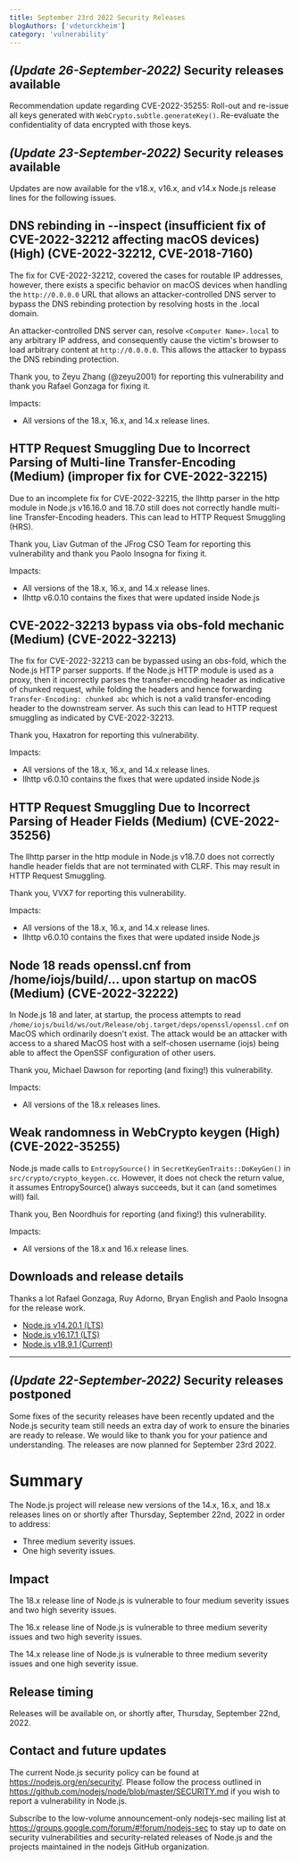 ```yaml
---
title: September 23rd 2022 Security Releases
blogAuthors: ['vdeturckheim']
category: 'vulnerability'
---
```


## _(Update 26-September-2022)_ Security releases available

Recommendation update regarding CVE-2022-35255: Roll-out and re-issue all keys generated with `WebCrypto.subtle.generateKey()`.
Re-evaluate the confidentiality of data encrypted with those keys.

## _(Update 23-September-2022)_ Security releases available

Updates are now available for the v18.x, v16.x, and v14.x Node.js release lines for the
following issues.

## DNS rebinding in --inspect (insufficient fix of CVE-2022-32212 affecting macOS devices) (High) (CVE-2022-32212, CVE-2018-7160)

The fix for CVE-2022-32212, covered the cases for routable IP addresses, however, there exists a specific
behavior on macOS devices when handling the `http://0.0.0.0` URL that allows an attacker-controlled DNS server to
bypass the DNS rebinding protection by resolving hosts in the .local domain.

An attacker-controlled DNS server can, resolve `<Computer Name>.local` to any arbitrary IP address, and consequently
cause the victim's browser to load arbitrary content at `http://0.0.0.0`.
This allows the attacker to bypass the DNS rebinding protection.

Thank you, to Zeyu Zhang (@zeyu2001) for reporting this vulnerability and thank you Rafael Gonzaga for fixing it.

Impacts:

* All versions of the 18.x, 16.x, and 14.x release lines.

## HTTP Request Smuggling Due to Incorrect Parsing of Multi-line Transfer-Encoding (Medium) (improper fix for CVE-2022-32215)

Due to an incomplete fix for CVE-2022-32215, the llhttp parser in the http module in Node.js v16.16.0 and 18.7.0 still
does not correctly handle multi-line Transfer-Encoding headers. This can lead to HTTP Request Smuggling (HRS).

Thank you, Liav Gutman of the JFrog CSO Team for reporting this vulnerability and thank you Paolo Insogna for fixing it.

Impacts:

* All versions of the 18.x, 16.x, and 14.x release lines.
* llhttp v6.0.10 contains the fixes that were updated inside Node.js

## CVE-2022-32213 bypass via obs-fold mechanic (Medium) (CVE-2022-32213)

The fix for CVE-2022-32213 can be bypassed using an obs-fold, which the Node.js HTTP parser supports.
If the Node.js HTTP module is used as a proxy, then it incorrectly parses the transfer-encoding header as indicative of
chunked request, while folding the headers and hence forwarding `Transfer-Encoding: chunked abc` which is not a valid
transfer-encoding header to the downstream server. As such this can lead to HTTP request smuggling as indicated by
CVE-2022-32213.

Thank you, Haxatron for reporting this vulnerability.

Impacts:

* All versions of the 18.x, 16.x, and 14.x release lines.
* llhttp v6.0.10 contains the fixes that were updated inside Node.js

## HTTP Request Smuggling Due to Incorrect Parsing of Header Fields (Medium) (CVE-2022-35256)

The llhttp parser in the http module in Node.js v18.7.0 does not correctly handle header fields that are not terminated
with CLRF. This may result in HTTP Request Smuggling.

Thank you, VVX7 for reporting this vulnerability.

Impacts:

* All versions of the 18.x, 16.x, and 14.x release lines.
* llhttp v6.0.10 contains the fixes that were updated inside Node.js

## Node 18 reads openssl.cnf from /home/iojs/build/... upon startup on macOS (Medium) (CVE-2022-32222)

In Node.js 18 and later, at startup, the process attempts to read
`/home/iojs/build/ws/out/Release/obj.target/deps/openssl/openssl.cnf` on MacOS which ordinarily doesn't exist.
The attack would be an attacker with access to a shared MacOS host with a self-chosen username (iojs) being able to
affect the OpenSSF configuration of other users.

Thank you, Michael Dawson for reporting (and fixing!) this vulnerability.

Impacts:

* All versions of the 18.x releases lines.

## Weak randomness in WebCrypto keygen (High) (CVE-2022-35255)

Node.js made calls to `EntropySource()` in `SecretKeyGenTraits::DoKeyGen()` in `src/crypto/crypto_keygen.cc`.
However, it does not check the return value, it assumes EntropySource() always succeeds, but it can (and sometimes will) fail.

Thank you, Ben Noordhuis for reporting (and fixing!) this vulnerability.

Impacts:

* All versions of the 18.x and 16.x release lines.

## Downloads and release details

Thanks a lot Rafael Gonzaga, Ruy Adorno, Bryan English and Paolo Insogna for the release work.

* [Node.js v14.20.1 (LTS)](https://nodejs.org/en/blog/release/v14.20.1/)
* [Node.js v16.17.1 (LTS)](https://nodejs.org/en/blog/release/v16.17.1/)
* [Node.js v18.9.1 (Current)](https://nodejs.org/en/blog/release/v18.9.1/)

---

## _(Update 22-September-2022)_ Security releases postponed

Some fixes of the security releases have been recently updated and the Node.js security team still needs an extra day of work to ensure the binaries are ready to release.
We would like to thank you for your patience and understanding.
The releases are now planned for September 23rd 2022.

# Summary

The Node.js project will release new versions of the 14.x, 16.x, and 18.x
releases lines on or shortly after Thursday, September 22nd, 2022 in order to address:

* Three medium severity issues.
* One high severity issues.

## Impact

The 18.x release line of Node.js is vulnerable to four medium severity issues and two high severity issues.

The 16.x release line of Node.js is vulnerable to three medium severity issues and two high severity issues.

The 14.x release line of Node.js is vulnerable to three medium severity issues and one high severity issue.

## Release timing

Releases will be available on, or shortly after, Thursday, September 22nd, 2022.

## Contact and future updates

The current Node.js security policy can be found at https://nodejs.org/en/security/. Please follow the process outlined in https://github.com/nodejs/node/blob/master/SECURITY.md if you wish to report a vulnerability in Node.js.

Subscribe to the low-volume announcement-only nodejs-sec mailing list at https://groups.google.com/forum/#!forum/nodejs-sec to stay up to date on security vulnerabilities and security-related releases of Node.js and the projects maintained in the nodejs GitHub organization.
